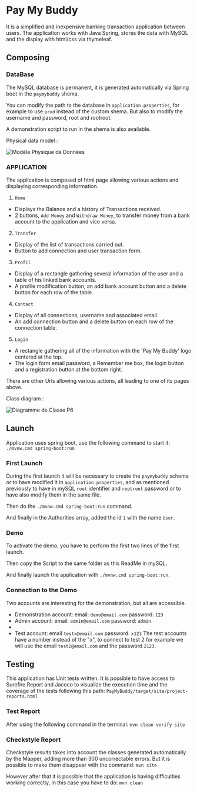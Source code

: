 
# Pay My Buddy
It is a simplified and inexpensive banking transaction application between users.
The application works with Java Spring, stores the data with MySQL and the display with html/css via thymeleaf.

## Composing

### DataBase
The MySQL database is permanent, it is generated automatically via Spring boot in the `paymybuddy` shema.

You can modify the path to the database in `application.properties`, for example to use `prod` instead of the custom shema.
But also to modify the username and password, root and rootroot.

A demonstration script to run in the shema is also available.

Physical data model :

![Modèle Physique de Données](https://user-images.githubusercontent.com/82523651/139237847-864f9c20-1142-48a8-817f-27d4d8caf671.png)


### APPLICATION
The application is composed of html page allowing various actions and displaying corresponding information.

1. `Home`
  * Displays the Balance and a history of Transactions received.
  * 2 buttons, `Add Money` and `Withdraw Money`, to transfer money from a bank account to the application and vice versa.

2. `Transfer`
  * Display of the list of transactions carried out.
  * Button to add connection and user transaction form.
  
3. `Profil`
  * Display of a rectangle gathering several information of the user and a table of his linked bank accounts.
  * A profile modification button, an add bank account button and a delete button for each row of the table.
 
4. `Contact`
  * Display of all connections, username and associated email.
  * An add connection button and a delete button on each row of the connection table.
  
5. `Login`
  * A rectangle gathering all of the information with the 'Pay My Buddy' logo centered at the top.
  * The login form email password, a Remember me box, the login button and a registration button at the bottom right.
  
There are other Urls allowing various actions, all leading to one of its pages above.

Class diagram :

![Diagramme de Classe P6](https://user-images.githubusercontent.com/82523651/139237948-73bf61ff-c23c-4e5f-a21a-a3f4c6db75c5.png)


## Launch
Application uses spring boot, use the following command to start it:
`./mvnw.cmd spring-boot:run`

### First Launch
During the first launch it will be necessary to create the `paymybuddy` schema or to have modified it in `application.properties`, 
and as mentioned previously to have in mySQL `root` identifier and `rootroot` password or to have also modify them in the same file.

Then do the `./mvnw.cmd spring-boot:run` command.

And finally in the Authorities array, added the id `1` with the name `User`.

### Demo
To activate the demo, you have to perform the first two lines of the first launch.

Then copy the Script to the same folder as this ReadMe in mySQL.

And finally launch the application with `./mvnw.cmd spring-boot:run`.

### Connection to the Demo
Two accounts are interesting for the demonstration, but all are accessible.

- Demonstration account: email: `demo@email.com` password: `123`
- Admin account: email: `admin@email.com` password: `admin`
- 
- Test account: email `testx@email.com` password: `x123`
The test accounts have a number instead of the "x", to connect to test 2 for example we will use the email `test2@email.com` and the password `2123`.

## Testing
This application has Unit tests written.
It is possible to have access to Surefire Report and Jacoco to visualize the execution time and the coverage of the tests following this path:
`PayMyBuddy/target/site/project-reports.html`

### Test Report

After using the following command in the terminal:
`mvn clean verify site`

### Checkstyle Report

Checkstyle results takes into account the classes generated automatically by the Mapper, adding more than 300 uncorrectable errors.
But it is possible to make them disappear with the command:
`mvn site`

However after that it is possible that the application is having difficulties working correctly, in this case you have to do:
`mvn clean`
